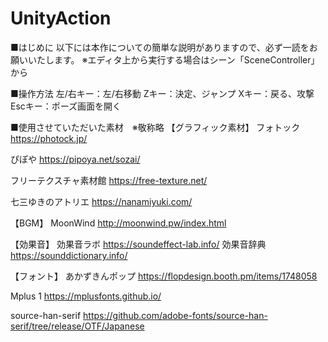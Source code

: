 # UnityAction
■はじめに
以下には本作についての簡単な説明がありますので、必ず一読をお願いいたします。
※エディタ上から実行する場合はシーン「SceneController」から

■操作方法
左/右キー：左/右移動
Zキー：決定、ジャンプ
Xキー：戻る、攻撃
Escキー：ポーズ画面を開く

■使用させていただいた素材　※敬称略
【グラフィック素材】
フォトック
https://photock.jp/

ぴぽや
https://pipoya.net/sozai/

フリーテクスチャ素材館
https://free-texture.net/

七三ゆきのアトリエ
https://nanamiyuki.com/

【BGM】
MoonWind
http://moonwind.pw/index.html

【効果音】
効果音ラボ
https://soundeffect-lab.info/
効果音辞典
https://sounddictionary.info/

【フォント】
あかずきんポップ
https://flopdesign.booth.pm/items/1748058

Mplus 1
https://mplusfonts.github.io/

source-han-serif
https://github.com/adobe-fonts/source-han-serif/tree/release/OTF/Japanese

